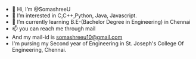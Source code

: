 - 👋 Hi, I’m @SomashreeU
- 👀 I’m interested in C,C++,Python, Java, Javascript.
- 🌱 I’m currently learning B.E-(Bachelor Degree in Engineering) in Chennai 
- 📫 you can reach me through mail 
-  And my mail-id is somashreeu10@gmail.com
-  I'm pursing my Second year of Engineering in St. Joseph's College Of Engineering, Chennai.

<!---
SomashreeU/SomashreeU is a ✨ special ✨ repository because its `README.md` (this file) appears on your GitHub profile.
You can click the Preview link to take a look at your changes.
--->
